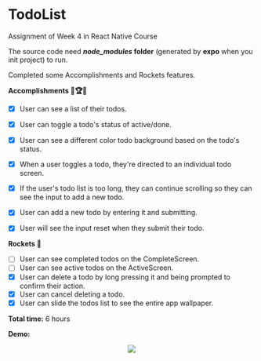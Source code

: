 # TodoList
Assignment of Week 4 in React Native Course

The source code need ***node_modules* folder** (generated by **expo** when you init project) to run.

Completed some Accomplishments and Rockets features.

**Accomplishments 🥇🏆💯**
- [x] User can see a list of their todos.
- [x] User can toggle a todo's status of active/done.
- [x] User can see a different color todo background based on the todo's status.
- [x] When a user toggles a todo, they're directed to an individual todo screen.
- [x] If the user's todo list is too long, they can continue scrolling so they can see the input to add a new todo.
- [x] User can add a new todo by entering it and submitting.
- [x] User will see the input reset when they submit their todo.


**Rockets 🚀**
- [ ] User can see completed todos on the CompleteScreen.
- [ ] User can see active todos on the ActiveScreen.
- [x] User can delete a todo by long pressing it and being prompted to confirm their action.
- [x] User can cancel deleting a todo.
- [x] User can slide the todos list to see the entire app wallpaper.

**Total time:** 6 hours

**Demo:**

<p align="center"> 
<img src="/demo_todolist.gif">
</p>
